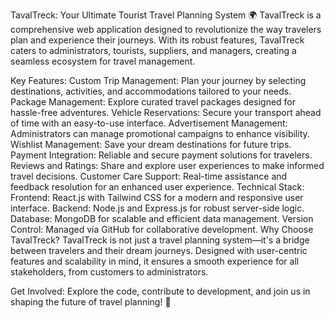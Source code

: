 TavalTreck: Your Ultimate Tourist Travel Planning System 🌍
TavalTreck is a comprehensive web application designed to revolutionize the way travelers plan and experience their journeys. With its robust features, TavalTreck caters to administrators, tourists, suppliers, and managers, creating a seamless ecosystem for travel management.

Key Features:
Custom Trip Management: Plan your journey by selecting destinations, activities, and accommodations tailored to your needs.
Package Management: Explore curated travel packages designed for hassle-free adventures.
Vehicle Reservations: Secure your transport ahead of time with an easy-to-use interface.
Advertisement Management: Administrators can manage promotional campaigns to enhance visibility.
Wishlist Management: Save your dream destinations for future trips.
Payment Integration: Reliable and secure payment solutions for travelers.
Reviews and Ratings: Share and explore user experiences to make informed travel decisions.
Customer Care Support: Real-time assistance and feedback resolution for an enhanced user experience.
Technical Stack:
Frontend: React.js with Tailwind CSS for a modern and responsive user interface.
Backend: Node.js and Express.js for robust server-side logic.
Database: MongoDB for scalable and efficient data management.
Version Control: Managed via GitHub for collaborative development.
Why Choose TavalTreck?
TavalTreck is not just a travel planning system—it's a bridge between travelers and their dream journeys. Designed with user-centric features and scalability in mind, it ensures a smooth experience for all stakeholders, from customers to administrators.

Get Involved:
Explore the code, contribute to development, and join us in shaping the future of travel planning! 🚀
